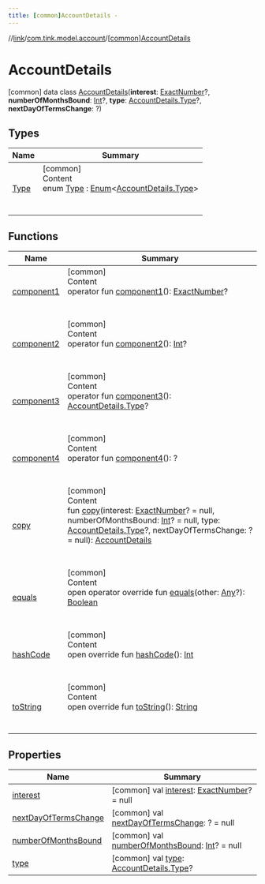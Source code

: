 ```yaml
---
title: [common]AccountDetails -
---
```

//[link](../../index.md)/[com.tink.model.account](../index.md)/[[common]AccountDetails](index.md)



# AccountDetails  
 [common] data class [AccountDetails](index.md)(**interest**: [ExactNumber](../../com.tink.model.misc/[common]-exact-number/index.md)?, **numberOfMonthsBound**: [Int](https://kotlinlang.org/api/latest/jvm/stdlib/kotlin/-int/index.html)?, **type**: [AccountDetails.Type](-type/index.md)?, **nextDayOfTermsChange**: <ERROR CLASS>?)   


## Types  
  
|  Name|  Summary| 
|---|---|
| <a name="com.tink.model.account/AccountDetails.Type///PointingToDeclaration/"></a>[Type](-type/index.md)| <a name="com.tink.model.account/AccountDetails.Type///PointingToDeclaration/"></a>[common]  <br>Content  <br>enum [Type](-type/index.md) : [Enum](https://kotlinlang.org/api/latest/jvm/stdlib/kotlin/-enum/index.html)<[AccountDetails.Type](-type/index.md)>   <br><br><br>


## Functions  
  
|  Name|  Summary| 
|---|---|
| <a name="com.tink.model.account/AccountDetails/component1/#/PointingToDeclaration/"></a>[component1](component1.md)| <a name="com.tink.model.account/AccountDetails/component1/#/PointingToDeclaration/"></a>[common]  <br>Content  <br>operator fun [component1](component1.md)(): [ExactNumber](../../com.tink.model.misc/[common]-exact-number/index.md)?  <br><br><br>
| <a name="com.tink.model.account/AccountDetails/component2/#/PointingToDeclaration/"></a>[component2](component2.md)| <a name="com.tink.model.account/AccountDetails/component2/#/PointingToDeclaration/"></a>[common]  <br>Content  <br>operator fun [component2](component2.md)(): [Int](https://kotlinlang.org/api/latest/jvm/stdlib/kotlin/-int/index.html)?  <br><br><br>
| <a name="com.tink.model.account/AccountDetails/component3/#/PointingToDeclaration/"></a>[component3](component3.md)| <a name="com.tink.model.account/AccountDetails/component3/#/PointingToDeclaration/"></a>[common]  <br>Content  <br>operator fun [component3](component3.md)(): [AccountDetails.Type](-type/index.md)?  <br><br><br>
| <a name="com.tink.model.account/AccountDetails/component4/#/PointingToDeclaration/"></a>[component4](component4.md)| <a name="com.tink.model.account/AccountDetails/component4/#/PointingToDeclaration/"></a>[common]  <br>Content  <br>operator fun [component4](component4.md)(): <ERROR CLASS>?  <br><br><br>
| <a name="com.tink.model.account/AccountDetails/copy/#com.tink.model.misc.ExactNumber?#kotlin.Int?#com.tink.model.account.AccountDetails.Type?#?/PointingToDeclaration/"></a>[copy](copy.md)| <a name="com.tink.model.account/AccountDetails/copy/#com.tink.model.misc.ExactNumber?#kotlin.Int?#com.tink.model.account.AccountDetails.Type?#?/PointingToDeclaration/"></a>[common]  <br>Content  <br>fun [copy](copy.md)(interest: [ExactNumber](../../com.tink.model.misc/[common]-exact-number/index.md)? = null, numberOfMonthsBound: [Int](https://kotlinlang.org/api/latest/jvm/stdlib/kotlin/-int/index.html)? = null, type: [AccountDetails.Type](-type/index.md)?, nextDayOfTermsChange: <ERROR CLASS>? = null): [AccountDetails](index.md)  <br><br><br>
| <a name="kotlin/Any/equals/#kotlin.Any?/PointingToDeclaration/"></a>[equals](../../com.tink.service.user/[common]-user-profile-service-impl/index.md#%5Bkotlin%2FAny%2Fequals%2F%23kotlin.Any%3F%2FPointingToDeclaration%2F%5D%2FFunctions%2F1647702525)| <a name="kotlin/Any/equals/#kotlin.Any?/PointingToDeclaration/"></a>[common]  <br>Content  <br>open operator override fun [equals](../../com.tink.service.user/[common]-user-profile-service-impl/index.md#%5Bkotlin%2FAny%2Fequals%2F%23kotlin.Any%3F%2FPointingToDeclaration%2F%5D%2FFunctions%2F1647702525)(other: [Any](https://kotlinlang.org/api/latest/jvm/stdlib/kotlin/-any/index.html)?): [Boolean](https://kotlinlang.org/api/latest/jvm/stdlib/kotlin/-boolean/index.html)  <br><br><br>
| <a name="kotlin/Any/hashCode/#/PointingToDeclaration/"></a>[hashCode](../../com.tink.service.user/[common]-user-profile-service-impl/index.md#%5Bkotlin%2FAny%2FhashCode%2F%23%2FPointingToDeclaration%2F%5D%2FFunctions%2F1647702525)| <a name="kotlin/Any/hashCode/#/PointingToDeclaration/"></a>[common]  <br>Content  <br>open override fun [hashCode](../../com.tink.service.user/[common]-user-profile-service-impl/index.md#%5Bkotlin%2FAny%2FhashCode%2F%23%2FPointingToDeclaration%2F%5D%2FFunctions%2F1647702525)(): [Int](https://kotlinlang.org/api/latest/jvm/stdlib/kotlin/-int/index.html)  <br><br><br>
| <a name="kotlin/Any/toString/#/PointingToDeclaration/"></a>[toString](../../com.tink.service.user/[common]-user-profile-service-impl/index.md#%5Bkotlin%2FAny%2FtoString%2F%23%2FPointingToDeclaration%2F%5D%2FFunctions%2F1647702525)| <a name="kotlin/Any/toString/#/PointingToDeclaration/"></a>[common]  <br>Content  <br>open override fun [toString](../../com.tink.service.user/[common]-user-profile-service-impl/index.md#%5Bkotlin%2FAny%2FtoString%2F%23%2FPointingToDeclaration%2F%5D%2FFunctions%2F1647702525)(): [String](https://kotlinlang.org/api/latest/jvm/stdlib/kotlin/-string/index.html)  <br><br><br>


## Properties  
  
|  Name|  Summary| 
|---|---|
| <a name="com.tink.model.account/AccountDetails/interest/#/PointingToDeclaration/"></a>[interest](interest.md)| <a name="com.tink.model.account/AccountDetails/interest/#/PointingToDeclaration/"></a> [common] val [interest](interest.md): [ExactNumber](../../com.tink.model.misc/[common]-exact-number/index.md)? = null   <br>
| <a name="com.tink.model.account/AccountDetails/nextDayOfTermsChange/#/PointingToDeclaration/"></a>[nextDayOfTermsChange](next-day-of-terms-change.md)| <a name="com.tink.model.account/AccountDetails/nextDayOfTermsChange/#/PointingToDeclaration/"></a> [common] val [nextDayOfTermsChange](next-day-of-terms-change.md): <ERROR CLASS>? = null   <br>
| <a name="com.tink.model.account/AccountDetails/numberOfMonthsBound/#/PointingToDeclaration/"></a>[numberOfMonthsBound](number-of-months-bound.md)| <a name="com.tink.model.account/AccountDetails/numberOfMonthsBound/#/PointingToDeclaration/"></a> [common] val [numberOfMonthsBound](number-of-months-bound.md): [Int](https://kotlinlang.org/api/latest/jvm/stdlib/kotlin/-int/index.html)? = null   <br>
| <a name="com.tink.model.account/AccountDetails/type/#/PointingToDeclaration/"></a>[type](type.md)| <a name="com.tink.model.account/AccountDetails/type/#/PointingToDeclaration/"></a> [common] val [type](type.md): [AccountDetails.Type](-type/index.md)?   <br>

